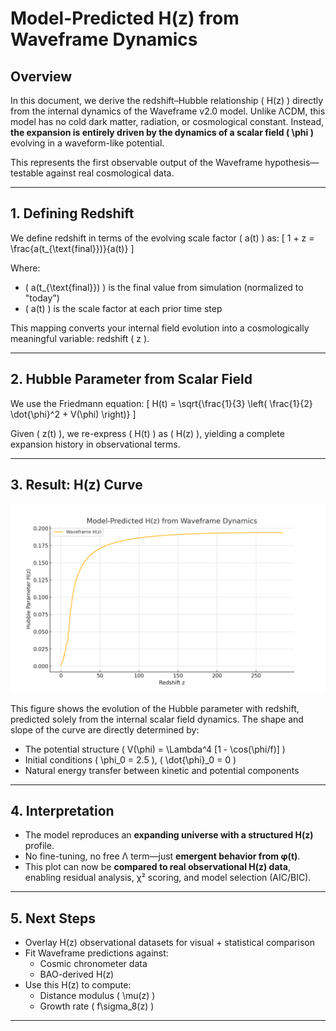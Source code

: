 # Model-Predicted H(z) from Waveframe Dynamics

## Overview

In this document, we derive the redshift–Hubble relationship \( H(z) \) directly from the internal dynamics of the Waveframe v2.0 model. Unlike ΛCDM, this model has no cold dark matter, radiation, or cosmological constant. Instead, **the expansion is entirely driven by the dynamics of a scalar field \( \phi \)** evolving in a waveform-like potential.

This represents the first observable output of the Waveframe hypothesis—testable against real cosmological data.

---

## 1. Defining Redshift

We define redshift in terms of the evolving scale factor \( a(t) \) as:
\[
1 + z = \frac{a(t_{\text{final}})}{a(t)}
\]

Where:
- \( a(t_{\text{final}}) \) is the final value from simulation (normalized to "today")
- \( a(t) \) is the scale factor at each prior time step

This mapping converts your internal field evolution into a cosmologically meaningful variable: redshift \( z \).

---

## 2. Hubble Parameter from Scalar Field

We use the Friedmann equation:
\[
H(t) = \sqrt{\frac{1}{3} \left( \frac{1}{2} \dot{\phi}^2 + V(\phi) \right)}
\]

Given \( z(t) \), we re-express \( H(t) \) as \( H(z) \), yielding a complete expansion history in observational terms.

---

## 3. Result: H(z) Curve

![Waveframe H(z)](Hz_from_waveframe.png)

This figure shows the evolution of the Hubble parameter with redshift, predicted solely from the internal scalar field dynamics. The shape and slope of the curve are directly determined by:
- The potential structure \( V(\phi) = \Lambda^4 [1 - \cos(\phi/f)] \)
- Initial conditions \( \phi_0 = 2.5 \), \( \dot{\phi}_0 = 0 \)
- Natural energy transfer between kinetic and potential components

---

## 4. Interpretation

- The model reproduces an **expanding universe with a structured H(z)** profile.
- No fine-tuning, no free Λ term—just **emergent behavior from φ(t)**.
- This plot can now be **compared to real observational H(z) data**, enabling residual analysis, χ² scoring, and model selection (AIC/BIC).

---

## 5. Next Steps

- Overlay H(z) observational datasets for visual + statistical comparison
- Fit Waveframe predictions against:
  - Cosmic chronometer data
  - BAO-derived H(z)
- Use this H(z) to compute:
  - Distance modulus \( \mu(z) \)
  - Growth rate \( f\sigma_8(z) \)

---
